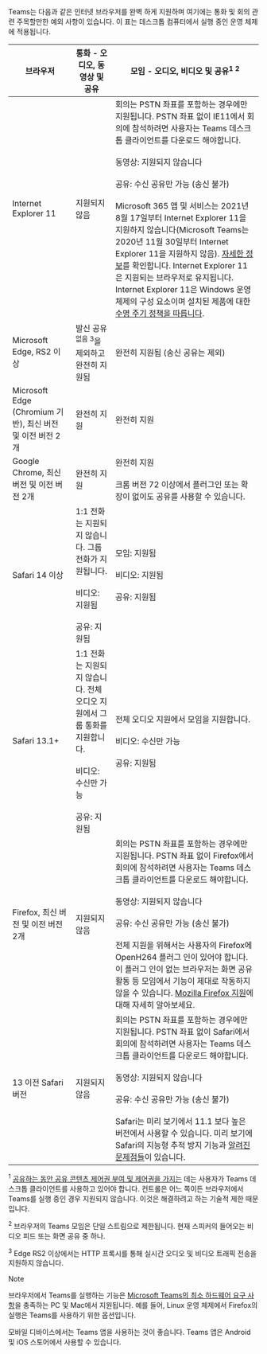 Teams는 다음과 같은 인터넷 브라우저를 완벽 하게 지원하며 여기에는 통화 및 회의 관련 주목할만한 예외 사항이 있습니다. 이 표는 데스크톱 컴퓨터에서 실행 중인 운영 체제에 적용됩니다. 


|브라우저  |통화 - 오디오, 동영상 및 공유  |모임 - 오디오, 비디오 및 공유<sup>1</sup> <sup>2</sup>  |
|---------|---------|---------|
|Internet Explorer 11     |지원되지 않음         |회의는 PSTN 좌표를 포함하는 경우에만 지원됩니다. PSTN 좌표 없이 IE11에서 회의에 참석하려면 사용자는 Teams 데스크톱 클라이언트를 다운로드 해야합니다.<br><br>동영상: 지원되지 않습니다<br><br>공유: 수신 공유만 가능 (송신 불가)  <br><br> Microsoft 365 앱 및 서비스는 2021년 8월 17일부터 Internet Explorer 11을 지원하지 않습니다(Microsoft Teams는 2020년 11월 30일부터 Internet Explorer 11을 지원하지 않음). [자세한 정보](https://www.microsoft.com/edge/business)를 확인합니다. Internet Explorer 11은 지원되는 브라우저로 유지됩니다. Internet Explorer 11은 Windows 운영 체제의 구성 요소이며 설치된 제품에 대한 [수명 주기 정책을 따릅니다](/lifecycle/faq/internet-explorer-microsoft-edge).    |
|Microsoft Edge, RS2 이상     |발신 공유<sup>없음 3</sup>을 제외하고 완전히 지원됨         |완전히 지원됨 (송신 공유는 제외)         |
|Microsoft Edge (Chromium 기반), 최신 버전 및 이전 버전 2개     | 완전히 지원    |완전히 지원         |
|Google Chrome, 최신 버전 및 이전 버전 2개       |완전히 지원 |완전히 지원 <br> <br>크롬 버전 72 이상에서 플러그인 또는 확장이 없이도 공유를 사용할 수 있습니다.       |
|Safari 14 이상     |1:1 전화는 지원되지 않습니다. 그룹 전화가 지원됩니다.<br><br>비디오: 지원됨<br><br>공유: 지원됨         |모임: 지원됨<br><br>비디오: 지원됨<br><br>공유: 지원됨     |
|Safari 13.1+     |1:1 전화는 지원되지 않습니다. 전체 오디오 지원에서 그룹 통화를 지원합니다.<br><br>비디오: 수신만 가능<br><br>공유: 지원됨         |전체 오디오 지원에서 모임을 지원합니다.<br><br>비디오: 수신만 가능<br><br>공유: 지원됨     |
|Firefox, 최신 버전 및 이전 버전 2개     |지원되지 않음         |회의는 PSTN 좌표를 포함하는 경우에만 지원됩니다. PSTN 좌표 없이 Firefox에서 회의에 참석하려면 사용자는 Teams 데스크톱 클라이언트를 다운로드 해야합니다.<br><br>동영상: 지원되지 않습니다<br><br>공유: 수신 공유만 가능 (송신 불가)<br><br>전체 지원을 위해서는 사용자의 Firefox에 OpenH264 플러그 인이 있어야 합니다. 이 플러그 인이 없는 브라우저는 화면 공유 활동 등 모임에서 기능이 제대로 작동하지 않을 수 있습니다. [Mozilla Firefox 지원](https://support.mozilla.org/kb/open-h264-plugin-firefox)에 대해 자세히 알아보세요.      |
|13 이전 Safari 버전     | 지원되지 않음        |회의는 PSTN 좌표를 포함하는 경우에만 지원됩니다. PSTN 좌표 없이 Safari에서 회의에 참석하려면 사용자는 Teams 데스크톱 클라이언트를 다운로드 해야합니다.<br><br>동영상: 지원되지 않습니다<br><br>공유: 수신 공유만 가능 (송신 불가)<br><br>Safari는 미리 보기에서 11.1 보다 높은 버전에서 사용할 수 있습니다. 미리 보기에 Safari의 지능형 추적 방지 기능과 [알려진 문제점들](https://support.office.com/article/safari-browser-support-1aac0a7c-35a8-42c1-a7df-f674afe234df)이 있습니다.      |

<sup>1</sup> [공유하는 동안 공유 콘텐츠 제어권 부여 및 제어권을 가지는](../meeting-policies-content-sharing.md#allow-a-participant-to-give-or-request-control) 데는 사용자가 Teams 데스크톱 클라이언트를 사용하고 있어야 합니다. 컨트롤은 어느 쪽이든 브라우저에서 Teams를 실행 중인 경우 지원되지 않습니다. 이것은 해결하려고 하는 기술적 제한 때문입니다.

<sup>2</sup> 브라우저의 Teams 모임은 단일 스트림으로 제한됩니다. 현재 스피커의 들어오는 비디오 피드 또는 화면 공유 중 하나.

<sup>3</sup> Edge RS2 이상에서는 HTTP 프록시를 통해 실시간 오디오 및 비디오 트래픽 전송을 지원하지 않습니다.

> [!NOTE]
> 브라우저에서 Teams를 실행하는 기능은 [Microsoft Teams의 최소 하드웨어 요구 사항](../hardware-requirements-for-the-teams-app.md)을 충족하는 PC 및 Mac에서 지원됩니다. 예를 들어, Linux 운영 체제에서 Firefox의 실행은 Teams를 사용하기 위한 옵션입니다.
>
> 모바일 디바이스에서는 Teams 앱을 사용하는 것이 좋습니다. Teams 앱은 Android 및 iOS 스토어에서 사용할 수 있습니다.
